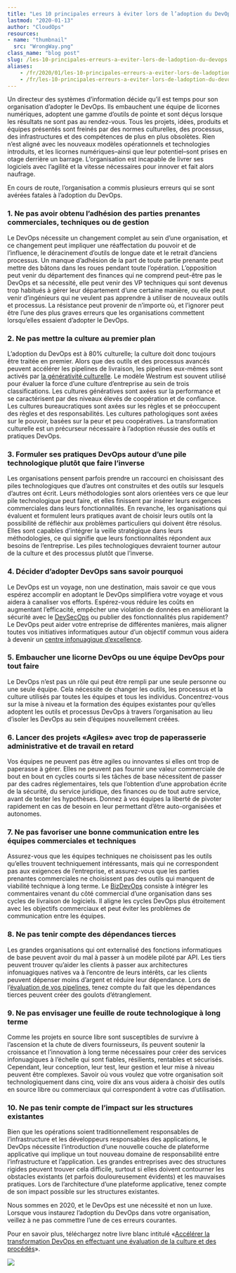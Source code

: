 ```yaml
---
title: "Les 10 principales erreurs à éviter lors de l’adoption du DevOps"
lastmod: "2020-01-13"
author: "CloudOps"
resources:
- name: "thumbnail"
  src: "WrongWay.png"
class_name: "blog post"
slug: /les-10-principales-erreurs-a-eviter-lors-de-ladoption-du-devops
aliases:
    - /fr/2020/01/les-10-principales-erreurs-a-eviter-lors-de-ladoption-du-devops/
    - /fr/les-10-principales-erreurs-a-eviter-lors-de-ladoption-du-devops
---
```


<p>Un directeur des systèmes d’information décide qu’il est temps pour son organisation d’adopter le DevOps. Ils embauchent une équipe de licornes numériques, adoptent une gamme d’outils de pointe et sont déçus lorsque les résultats ne sont pas au rendez-vous. Tous les projets, idées, produits et équipes présentés sont freinés par des normes culturelles, des processus, des infrastructures et des compétences de plus en plus obsolètes. Rien n’est aligné avec les nouveaux modèles opérationnels et technologies introduits, et les licornes numériques–ainsi que leur potentiel–sont prises en otage derrière un barrage. L’organisation est incapable de livrer ses logiciels avec l’agilité et la vitesse nécessaires pour innover et fait alors naufrage.</p><p>En cours de route, l’organisation a commis plusieurs erreurs qui se sont avérées fatales à l’adoption du DevOps.&nbsp;</p><h3><strong>1. Ne pas avoir obtenu l’adhésion des parties prenantes commerciales, techniques ou de gestion</strong></h3><p>Le DevOps nécessite un changement complet au sein d’une organisation, et ce changement peut impliquer une réaffectation du pouvoir et de l’influence, le déracinement d’outils de longue date et le retrait d’anciens processus. Un manque d’adhésion de la part de toute partie prenante peut mettre des bâtons dans les roues pendant toute l’opération. L’opposition peut venir du département des finances qui ne comprend peut-être pas le DevOps et sa nécessité, elle peut venir des VP techniques qui sont devenus trop habitués à gérer leur département d’une certaine manière, ou elle peut venir d’ingénieurs qui ne veulent pas apprendre à utiliser de nouveaux outils et processus. La résistance peut provenir de n’importe où, et l’ignorer peut être l’une des plus graves erreurs que les organisations commettent lorsqu’elles essaient d’adopter le DevOps.</p><h3><strong>2. Ne pas mettre la culture au premier plan&nbsp;</strong></h3><p>L’adoption du DevOps est à 80% culturelle; la culture doit donc toujours être traitée en premier. Alors que des outils et des processus avancés peuvent accélérer les pipelines de livraison, les pipelines eux-mêmes sont activés par <a href="https://www.cloudops.com/fr/2019/02/augmentation-de-la-vitesse-de-fonctionnalite-par-le-changement-culturel-le-devops-place-la-philosophie-avant-la-technologie/" target="_blank" rel="noreferrer noopener" aria-label=" (opens in a new tab)">la générativité culturelle</a>. Le modèle Westrum est souvent utilisé pour évaluer la force d’une culture d’entreprise au sein de trois classifications. Les cultures génératives sont axées sur la performance et se caractérisent par des niveaux élevés de coopération et de confiance. Les cultures bureaucratiques sont axées sur les règles et se préoccupent des règles et des responsabilités. Les cultures pathologiques sont axées sur le pouvoir, basées sur la peur et peu coopératives. La transformation culturelle est un précurseur nécessaire à l’adoption réussie des outils et pratiques DevOps.</p><h3><strong>3. Formuler ses pratiques DevOps autour d’une pile technologique plutôt que faire l’inverse </strong></h3><p>Les organisations pensent parfois prendre un raccourci en choisissant des piles technologiques que d’autres ont construites et des outils sur lesquels d’autres ont écrit. Leurs méthodologies sont alors orientées vers ce que leur pile technologique peut faire, et elles finissent par insérer leurs exigences commerciales dans leurs fonctionnalités. En revanche, les organisations qui évaluent et formulent leurs pratiques avant de choisir leurs outils ont la possibilité de réfléchir aux problèmes particuliers qui doivent être résolus. Elles sont capables d’intégrer la veille stratégique dans leurs méthodologies, ce qui signifie que leurs fonctionnalités répondent aux besoins de l’entreprise. Les piles technologiques devraient tourner autour de la culture et des processus plutôt que l’inverse.</p><h3><strong>4. Décider d’adopter DevOps sans savoir pourquoi</strong></h3><p>Le DevOps est un voyage, non une destination, mais savoir ce que vous espérez accomplir en adoptant le DevOps simplifiera votre voyage et vous aidera à canaliser vos efforts. Espérez-vous réduire les coûts en augmentant l’efficacité, empêcher une violation de données en améliorant la sécurité avec le <a href="https://www.cloudops.com/fr/2019/07/repenser-la-securite-du-nuage-avec-devsecops/" target="_blank" rel="noreferrer noopener" aria-label=" (opens in a new tab)">DevSecOps</a> ou publier des fonctionnalités plus rapidement? Le DevOps peut aider votre entreprise de différentes manières, mais aligner toutes vos initiatives informatiques autour d’un objectif commun vous aidera à devenir un <a href="https://www.cloudops.com/fr/2019/09/evolution-vers-un-centre-infonuagique-dexcellence-dans-aws/" target="_blank" rel="noreferrer noopener" aria-label=" (opens in a new tab)">centre infonuagique d’excellence</a>.</p><h3><strong>5. Embaucher une licorne DevOps ou une équipe DevOps pour tout faire</strong></h3><p>Le DevOps n’est pas un rôle qui peut être rempli par une seule personne ou une seule équipe. Cela nécessite de changer les outils, les processus et la culture utilisés par toutes les équipes et tous les individus. Concentrez-vous sur la mise à niveau et la formation des équipes existantes pour qu’elles adoptent les outils et processus DevOps à travers l’organisation au lieu d’isoler les DevOps au sein d’équipes nouvellement créées.</p><h3><strong>6. Lancer des projets «Agiles» avec trop de paperasserie administrative et de travail en retard</strong></h3><p>Vos équipes ne peuvent pas être agiles ou innovantes si elles ont trop de paperasse à gérer. Elles ne peuvent pas fournir une valeur commerciale de bout en bout en cycles courts si les tâches de base nécessitent de passer par des cadres réglementaires, tels que l’obtention d’une approbation écrite de la sécurité, du service juridique, des finances ou de tout autre service, avant de tester les hypothèses. Donnez à vos équipes la liberté de pivoter rapidement en cas de besoin en leur permettant d’être auto-organisées et autonomes.</p><h3><strong>7. Ne pas favoriser une bonne communication entre les équipes commerciales et techniques</strong></h3><p>Assurez-vous que les équipes techniques ne choisissent pas les outils qu’elles trouvent techniquement intéressants, mais qui ne correspondent pas aux exigences de l’entreprise, et assurez-vous que les parties prenantes commerciales ne choisissent pas des outils qui manquent de viabilité technique à long terme. Le <a href="https://www.cloudops.com/fr/2019/10/tout-ce-que-vous-devez-savoir-sur-le-bizdevops/">BizDevOps</a> consiste à intégrer les commentaires venant du côté commercial d’une organisation dans ses cycles de livraison de logiciels. Il aligne les cycles DevOps plus étroitement avec les objectifs commerciaux et peut éviter les problèmes de communication entre les équipes.</p><h3><strong>8. Ne pas tenir compte des dépendances tierces</strong></h3><p>Les grandes organisations qui ont externalisé des fonctions informatiques de base peuvent avoir du mal à passer à un modèle piloté par API. Les tiers peuvent trouver qu’aider les clients à passer aux architectures infonuagiques natives va à l’encontre de leurs intérêts, car les clients peuvent dépenser moins d’argent et réduire leur dépendance. Lors de l’<a href="https://www.cloudops.com/fr/2019/11/evaluation-du-succes-avec-le-radar-de-la-sante-devops/" target="_blank" rel="noreferrer noopener" aria-label=" (opens in a new tab)">évaluation de vos pipelines</a>, tenez compte du fait que les dépendances tierces peuvent créer des goulots d’étranglement.</p><h3><strong>9. Ne pas envisager une feuille de route technologique à long terme</strong></h3><p>Comme les projets en source libre sont susceptibles de survivre à l’ascension et la chute de divers fournisseurs, ils peuvent soutenir la croissance et l’innovation à long terme nécessaires pour créer des services infonuagiques à l’échelle qui sont fiables, résilients, rentables et sécurisés. Cependant, leur conception, leur test, leur gestion et leur mise à niveau peuvent être complexes. Savoir où vous voulez que votre organisation soit technologiquement dans cinq, voire dix ans vous aidera à choisir des outils en source libre ou commerciaux qui correspondent à votre cas d’utilisation.</p><h3><strong>10. Ne pas tenir compte de l’impact sur les structures existantes</strong></h3><p>Bien que les opérations soient traditionnellement responsables de l’infrastructure et les développeurs responsables des applications, le DevOps nécessite l’introduction d’une nouvelle couche de plateforme<a href="https://www.cloudops.com/2019/05/podcast-own-your-destiny-in-the-cloud-episode-1-devops-realms/"> </a>applicative qui implique un tout nouveau domaine de responsabilité entre l’infrastructure et l’application. Les grandes entreprises avec des structures rigides peuvent trouver cela difficile, surtout si elles doivent contourner les obstacles existants (et parfois douloureusement évidents) et les mauvaises pratiques. Lors de l’architecture d’une plateforme applicative, tenez compte de son impact possible sur les structures existantes.&nbsp;</p><p>Nous sommes en 2020, et le DevOps est une nécessité et non un luxe. Lorsque vous instaurez l’adoption du DevOps dans votre organisation, veillez à ne pas commettre l’une de ces erreurs courantes.</p><p>Pour en savoir plus, téléchargez notre livre blanc intitulé «<a href="https://info.cloudops.com/accelerer_la_transformation_devops" target="_blank" rel="noreferrer noopener" aria-label=" (opens in a new tab)">Accélérer la transformation DevOps en effectuant une évaluation de la culture et des procédés</a>».</p>

<div class="row">
    <div class="col-xl-8 offset-xl-2 col-lg-10 offset-lg-1 col-md-10 offset-md-1 col-sm-12 col-xs-12 cta-image">
      <img src="/images/blog/cta/livreblanc.jpeg">
    </div>
</div>
